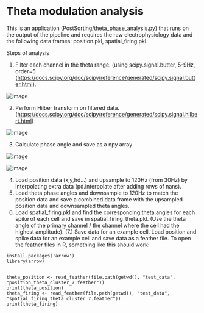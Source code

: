 # Theta modulation analysis

This is an application (PostSorting/theta_phase_analysis.py) that runs on the output of the pipeline and requires the raw electrophysiology data and the following data frames: position.pkl, spatial_firing.pkl.

Steps of analysis
1. Filter each channel in the theta range. (using scipy.signal.butter, 5-9Hz, order=5 (https://docs.scipy.org/doc/scipy/reference/generated/scipy.signal.butter.html). 

![image](https://user-images.githubusercontent.com/16649631/154485013-b439f627-d86d-4ce7-9abe-646ddafa1f9a.png)


2. Perform Hilber transform on filtered data. (https://docs.scipy.org/doc/scipy/reference/generated/scipy.signal.hilbert.html)

![image](https://user-images.githubusercontent.com/16649631/154484870-6afc2839-0d41-4012-9644-9b4e238f7d8f.png)

3. Calculate phase angle and save as a npy array

![image](https://user-images.githubusercontent.com/16649631/154485111-291dda4b-b8cc-4d00-88fa-76272e475f60.png)

![image](https://user-images.githubusercontent.com/16649631/154485191-5e1b9367-c8bb-4dff-8d3d-2d1ae86f522a.png)

4. Load position data (x,y,hd...) and upsample to 120Hz (from 30Hz) by interpolating extra data (pd.interpolate after adding rows of nans).
5. Load theta phase angles and downsample to 120Hz to match the position data and save a combined data frame with the upsampled position data and downsampled theta angles.
6. Load spatial_firing.pkl and find the corresponding theta angles for each spike of each cell and save in spatial_firing_theta.pkl. (Use the theta angle of the primary channel / the channel where the cell had the highest amplitude).
(7.) Save data for an example cell. Load position and spike data for an example cell and save data as a feather file.
To open the feather files in R, something like this should work:
```
install.packages('arrow')
library(arrow)


theta_position <- read_feather(file.path(getwd(), "test_data", "position_theta_cluster_7.feather"))
print(theta_position)
theta_firing <- read_feather(file.path(getwd(), "test_data", "spatial_firing_theta_cluster_7.feather"))
print(theta_firing)
```
